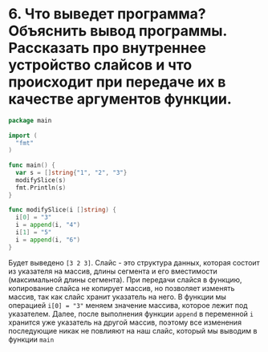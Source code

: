 # 6. Что выведет программа? Объяснить вывод программы. Рассказать про внутреннее устройство слайсов и что происходит при передаче их в качестве аргументов функции.
```go
package main
 
import (
  "fmt"
)
 
func main() {
  var s = []string{"1", "2", "3"}
  modifySlice(s)
  fmt.Println(s)
}
 
func modifySlice(i []string) {
  i[0] = "3"
  i = append(i, "4")
  i[1] = "5"
  i = append(i, "6")
}
```
Будет выведено `[3 2 3]`. Слайс - это структура данных, которая состоит из указателя на массив, длины сегмента и его вместимости (максимальной длины сегмента).
При передачи слайся в функцию, копирование слайса не копирует массив, но позволяет изменять массив, так как слайс хранит указатель на него.
В функции мы операцией `i[0] = "3"` меняем значение массива, которое лежит под указателем. Далее, после выполнения функции `append` в переменной `i` хранится 
уже указатель на другой массив, поэтому все изменения последующие никак не повлияют на наш слайс, который мы выводим в функции `main`
